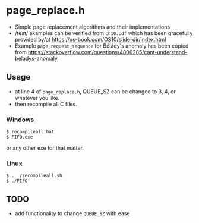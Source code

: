# page_replace.h
- Simple page replacement algorithms and their implementations
- /test/ examples can be verified from `ch10.pdf` which has been gracefully provided by/at https://os-book.com/OS10/slide-dir/index.html
- Example `page_request_sequence` for Bélády's anomaly has been copied from https://stackoverflow.com/questions/4800285/cant-understand-beladys-anomaly

## Usage
- at line 4 of `page_replace.h`, QUEUE_SZ can be changed to 3, 4, or whatever you like.
- then recompile all C files.
### Windows
```console
$ recompileall.bat
$ FIFO.exe
```
or any other exe for that matter.

### Linux
```console
$ . ./recompileall.sh
$ ./FIFO
```
## TODO
- add functionality to change `QUEUE_SZ` with ease
